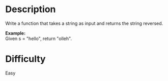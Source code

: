 # Description

Write a function that takes a string as input and returns the string reversed.

**Example:**<br>
Given s = "hello", return "olleh".

# Difficulty

Easy
